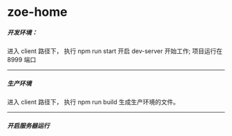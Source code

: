 # zoe-home


##### 开发环境：
进入 client 路径下，
执行 npm run start 开启 dev-server 开始工作;
项目运行在 8999 端口

-----

##### 生产环境
进入 client 路径下，
执行 npm run build 生成生产环境的文件。

-----

##### 开启服务器运行




